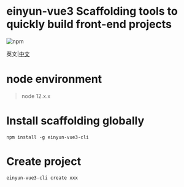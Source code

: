 # einyun-vue3 Scaffolding tools to quickly build front-end projects

![npm](https://img.shields.io/badge/node-12.x.x-green)

英文|[中文](./README.md)

# node environment

> node 12.x.x

# Install scaffolding globally

```
npm install -g einyun-vue3-cli

```

# Create project

```
einyun-vue3-cli create xxx
```
